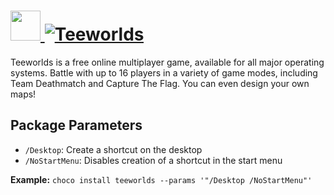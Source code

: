 # [<img src="https://cdn.rawgit.com/AdmiringWorm/chocolatey-packages/136615db5277db08fd0e07fd25997c8a32dbf233/icons/teeworlds.png" height="48" width="48" /> ![Teeworlds](https://img.shields.io/chocolatey/v/teeworlds.svg?label=Teeworlds&style=for-the-badge)](https://chocolatey.org/packages/teeworlds)

Teeworlds is a free online multiplayer game, available for all major operating systems. Battle with up to 16 players in a variety of game modes, including Team Deathmatch and Capture The Flag. You can even design your own maps!

## Package Parameters
- `/Desktop`: Create a shortcut on the desktop
- `/NoStartMenu`: Disables creation of a shortcut in the start menu

**Example:**
`choco install teeworlds --params '"/Desktop /NoStartMenu"'`
